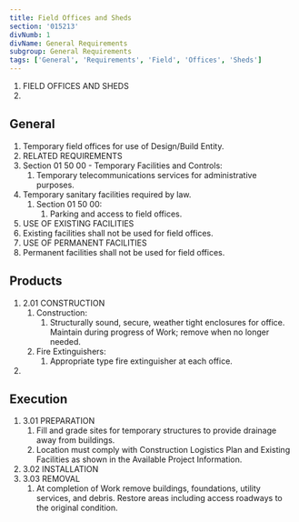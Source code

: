 ```yaml
---
title: Field Offices and Sheds
section: '015213'
divNumb: 1
divName: General Requirements
subgroup: General Requirements
tags: ['General', 'Requirements', 'Field', 'Offices', 'Sheds']
---
```



1. FIELD OFFICES AND SHEDS
1. 
## General


   1. Temporary field offices for use of Design/Build Entity.
02. RELATED REQUIREMENTS
   1. Section 01 50 00 - Temporary Facilities and Controls:
      1. Temporary telecommunications services for administrative purposes.
2. Temporary sanitary facilities required by law.
   1. Section 01 50 00:
      1. Parking and access to field offices.
03. USE OF EXISTING FACILITIES
   1. Existing facilities shall not be used for field offices.
04. USE OF PERMANENT FACILITIES
   1. Permanent facilities shall not be used for field offices.

## Products

1. 2.01 CONSTRUCTION
   1. Construction:
      1. Structurally sound, secure, weather tight enclosures for office. Maintain during
progress of Work; remove when no longer needed.
   1. Fire Extinguishers:
      1. Appropriate type fire extinguisher at each office.
1. 

## Execution

1. 3.01 PREPARATION
   1. Fill and grade sites for temporary structures to provide drainage away from buildings.
   1. Location must comply with Construction Logistics Plan and Existing Facilities as shown in the
Available Project Information.
1. 3.02 INSTALLATION
1. 3.03 REMOVAL
   1. At completion of Work remove buildings, foundations, utility services, and debris. Restore
areas including access roadways to the original condition.



